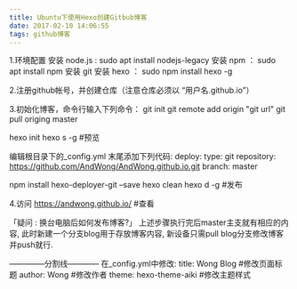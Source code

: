 ```yaml
---
title: Ubuntu下使用Hexo创建Gitbub博客
date: 2017-02-10 14:06:55
tags: github博客
---
```

1.环境配置
安装 node.js : sudo apt install nodejs-legacy
安装 npm ： sudo apt install npm
安装 git
安装 hexo ： sudo npm install hexo -g

2.注册github帐号，并创建仓库（注意仓库必须以 “用户名.github.io”）

3.初始化博客，命令行输入下列命令：
git init
git remote add origin "git url"
git pull origing master

hexo init
hexo s -g #预览

编辑根目录下的_config.yml 末尾添加下列代码:
  deploy:
  type: git
  repository: https://github.com/AndWong/AndWong.github.io.git
  branch: master

npm install hexo-deployer-git –save
hexo clean
hexo d -g #发布

4.访问 https://andwong.github.io/ #查看

「疑问 : 换台电脑后如何发布博客?」
上述步骤执行完后master主支就有相应的内容,
此时新建一个分支blog用于存放博客内容,
新设备只需pull blog分支修改博客并push就行.

————–分割线————
在_config.yml中修改:
title: Wong Blog #修改页面标题
author: Wong #修改作者
theme: hexo-theme-aiki #修改主题样式